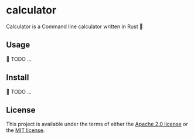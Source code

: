 # calculator

Calculator is a Command line calculator written in Rust 🦀

## Usage

📝 TODO ...

## Install

📝 TODO ...

## License

This project is available under the terms of either the [Apache 2.0 license](LICENSE-APACHE) or the [MIT license](LICENSE-MIT).
